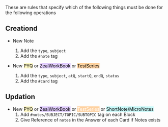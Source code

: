 These are rules that specify which of the following things must be done for the following operations

## Creationd
- New Note
	1. Add the `type`, `subject`
	2. Add the `#note` tag
	   
- New <mark style="background: #FFF3A3A6;">PYQ</mark> or <mark style="background: #D2B3FFA6;">ZealWorkBook</mark> or <mark style="background: #FFB86CA6;">TestSeries</mark>
	1. Add the `type`, `subject`, `atQ`, `startQ`, `endQ`, `status`
	2. Add the `#card` tag

## Updation
-  New <mark style="background: #FFF3A3A6;">PYQ</mark> or <mark style="background: #D2B3FFA6;">ZealWorkBook</mark> or <mark style="background: #FFB86CA6;color:white;">TestSeries</mark> or <mark style="background: #ABF7F7A6;">ShortNote/MicroNotes </mark>
	1. Add `#notes/SUBJECT/TOPIC/SUBTOPIC` tag on each Block
	2. Give Reference of `notes` in the Answer of each Card if Notes exists